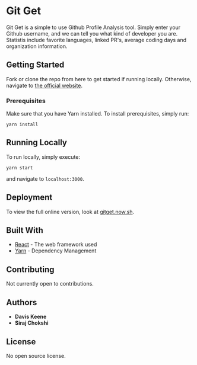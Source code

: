 # Git Get

Git Get is a simple to use Github Profile Analysis tool. Simply enter your Github username, and we can tell you what kind of developer you are. Statistis include favorite languages, linked PR's, average coding days and organization information.

## Getting Started

Fork or clone the repo from here to get started if running locally. Otherwise, navigate to [the official website](https://gitget.now.sh).

### Prerequisites

Make sure that you have Yarn installed. To install prerequisites, simply run:

```
yarn install
```

## Running Locally

To run locally, simply execute:
```
yarn start
```
and navigate to `localhost:3000`.

## Deployment

To view the full online version, look at [gitget.now.sh](https://gitget.now.sh).

## Built With

* [React](https://reactjs.org/) - The web framework used
* [Yarn](https://classic.yarnpkg.com/lang/en/) - Dependency Management

## Contributing

Not currently open to contributions.

## Authors

* **Davis Keene**
* **Siraj Chokshi**

## License

No open source license.
